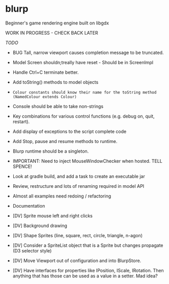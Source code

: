 # blurp
Beginner's game rendering engine built on libgdx

WORK IN PROGRESS - CHECK BACK LATER

*TODO*
* BUG Tall, narrow viewport causes completion message to be truncated.
* Model Screen shouldn;treally have reset - Should be in ScreenImpl
* Handle Ctrl+C terminate better.
* Add toString() methods to model objects
*     Colour constants should know their name for the toString method (NamedColour extends Colour)
* Console should be able to take non-strings
* Key combinations for various control functions (e.g. debug on, quit, restart).
* Add display of exceptions to the script complete code
* Add Stop, pause and resume methods to runtime.
* Blurp runtime should be a singleton.
* IMPORTANT: Need to inject MouseWindowChecker when hosted. TELL SPENCE!
* Look at gradle build, and add a task to create an executable jar
* Review, restructure and lots of renaming required in model API
* Almost all examples need redoing / refactoring
* Documentation

* [DV] Sprite mouse left and right clicks
* [DV] Background drawing
* [DV] Shape Sprites (line, square, rect, circle, triangle, n-agon)
* [DV] Consider a SpriteList object that is a Sprite but changes propagate (D3 selector style)
* [DV] Move Viewport out of configuration and into BlurpStore.
* [DV] Have interfaces for properties like IPosition, IScale, IRotation. Then anything that has those can be used as a value in a setter. Mad idea?


